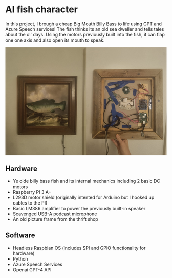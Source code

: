 # AI fish character
In this project, I brough a cheap Big Mouth Billy Bass to life using GPT and Azure Speech services! The fish thinks its an old sea dweller and tells tales about the ol' days. Using the motors previously built into the fish, it can flap one one axis and also open its mouth to speak.

<p style="display: flex;">
  <img src="assets/fish_1.jpeg" width="50%" />
  <img src="assets/fish_2.jpeg" width="50%" /> 
</p>


## Hardware
* Ye olde billy bass fish and its internal mechanics including 2 basic DC motors
* Raspberry PI 3 A+
* L293D motor shield (originally intented for Arduino but I hooked up cables to the PI)
* Basic LM386 amplifier to power the previously built-in speaker
* Scavenged USB-A podcast microphone
* An old picture frame from the thrift shop

## Software
* Headless Raspbian OS (includes SPI and GPIO functionality for hardware)
* Python
* Azure Speech Services
* Openai GPT-4 API


